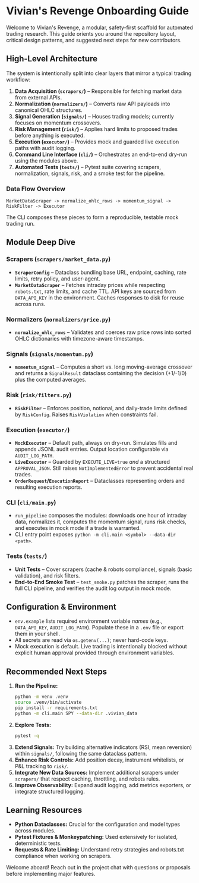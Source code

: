 # Vivian's Revenge Onboarding Guide

Welcome to Vivian's Revenge, a modular, safety-first scaffold for automated trading research. This guide orients you around the repository layout, critical design patterns, and suggested next steps for new contributors.

## High-Level Architecture

The system is intentionally split into clear layers that mirror a typical trading workflow:

1. **Data Acquisition (`scrapers/`)** – Responsible for fetching market data from external APIs.
2. **Normalization (`normalizers/`)** – Converts raw API payloads into canonical OHLC structures.
3. **Signal Generation (`signals/`)** – Houses trading models; currently focuses on momentum crossovers.
4. **Risk Management (`risk/`)** – Applies hard limits to proposed trades before anything is executed.
5. **Execution (`executor/`)** – Provides mock and guarded live execution paths with audit logging.
6. **Command Line Interface (`cli/`)** – Orchestrates an end-to-end dry-run using the modules above.
7. **Automated Tests (`tests/`)** – Pytest suite covering scrapers, normalization, signals, risk, and a smoke test for the pipeline.

### Data Flow Overview

```
MarketDataScraper -> normalize_ohlc_rows -> momentum_signal -> RiskFilter -> Executor
```

The CLI composes these pieces to form a reproducible, testable mock trading run.

## Module Deep Dive

### Scrapers (`scrapers/market_data.py`)
- **`ScraperConfig`** – Dataclass bundling base URL, endpoint, caching, rate limits, retry policy, and user-agent.
- **`MarketDataScraper`** – Fetches intraday prices while respecting `robots.txt`, rate limits, and cache TTL. API keys are sourced from `DATA_API_KEY` in the environment. Caches responses to disk for reuse across runs.

### Normalizers (`normalizers/price.py`)
- **`normalize_ohlc_rows`** – Validates and coerces raw price rows into sorted OHLC dictionaries with timezone-aware timestamps.

### Signals (`signals/momentum.py`)
- **`momentum_signal`** – Computes a short vs. long moving-average crossover and returns a `SignalResult` dataclass containing the decision (+1/-1/0) plus the computed averages.

### Risk (`risk/filters.py`)
- **`RiskFilter`** – Enforces position, notional, and daily-trade limits defined by `RiskConfig`. Raises `RiskViolation` when constraints fail.

### Execution (`executor/`)
- **`MockExecutor`** – Default path, always on dry-run. Simulates fills and appends JSONL audit entries. Output location configurable via `AUDIT_LOG_PATH`.
- **`LiveExecutor`** – Guarded by `EXECUTE_LIVE=true` *and* a structured `APPROVAL_JSON`. Still raises `NotImplementedError` to prevent accidental real trades.
- **`OrderRequest`/`ExecutionReport`** – Dataclasses representing orders and resulting execution reports.

### CLI (`cli/main.py`)
- `run_pipeline` composes the modules: downloads one hour of intraday data, normalizes it, computes the momentum signal, runs risk checks, and executes in mock mode if a trade is warranted.
- CLI entry point exposes `python -m cli.main <symbol> --data-dir <path>`.

### Tests (`tests/`)
- **Unit Tests** – Cover scrapers (cache & robots compliance), signals (basic validation), and risk filters.
- **End-to-End Smoke Test** – `test_smoke.py` patches the scraper, runs the full CLI pipeline, and verifies the audit log output in mock mode.

## Configuration & Environment

- `env.example` lists required environment variable *names* (e.g., `DATA_API_KEY`, `AUDIT_LOG_PATH`). Populate these in a `.env` file or export them in your shell.
- All secrets are read via `os.getenv(...)`; never hard-code keys.
- Mock execution is default. Live trading is intentionally blocked without explicit human approval provided through environment variables.

## Recommended Next Steps

1. **Run the Pipeline:**
   ```bash
   python -m venv .venv
   source .venv/bin/activate
   pip install -r requirements.txt
   python -m cli.main SPY --data-dir .vivian_data
   ```
2. **Explore Tests:**
   ```bash
   pytest -q
   ```
3. **Extend Signals:** Try building alternative indicators (RSI, mean reversion) within `signals/`, following the same dataclass pattern.
4. **Enhance Risk Controls:** Add position decay, instrument whitelists, or P&L tracking to `risk/`.
5. **Integrate New Data Sources:** Implement additional scrapers under `scrapers/` that respect caching, throttling, and robots rules.
6. **Improve Observability:** Expand audit logging, add metrics exporters, or integrate structured logging.

## Learning Resources

- **Python Dataclasses:** Crucial for the configuration and model types across modules.
- **Pytest Fixtures & Monkeypatching:** Used extensively for isolated, deterministic tests.
- **Requests & Rate Limiting:** Understand retry strategies and robots.txt compliance when working on scrapers.

Welcome aboard! Reach out in the project chat with questions or proposals before implementing major features.
